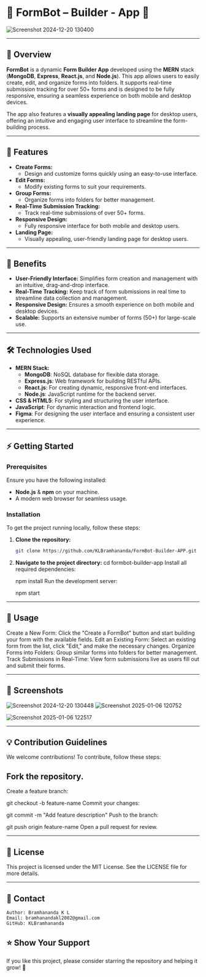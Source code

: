 # 🌟 FormBot – Builder - App 🌟

![Screenshot 2024-12-20 130400](https://github.com/user-attachments/assets/da9493e0-d316-4c8a-93d0-7e15b4364063)

---

## 📜 Overview

**FormBot** is a dynamic **Form Builder App** developed using the **MERN** stack (**MongoDB**, **Express**, **React.js**, and **Node.js**). This app allows users to easily create, edit, and organize forms into folders. It supports real-time submission tracking for over 50+ forms and is designed to be fully responsive, ensuring a seamless experience on both mobile and desktop devices.

The app also features a **visually appealing landing page** for desktop users, offering an intuitive and engaging user interface to streamline the form-building process.

---

## 🚀 Features

- **Create Forms:**
  - Design and customize forms quickly using an easy-to-use interface.
- **Edit Forms:**
  - Modify existing forms to suit your requirements.
- **Group Forms:**
  - Organize forms into folders for better management.
- **Real-Time Submission Tracking:**
  - Track real-time submissions of over 50+ forms.
- **Responsive Design:**
  - Fully responsive interface for both mobile and desktop users.
- **Landing Page:**
  - Visually appealing, user-friendly landing page for desktop users.

---

## 🌟 Benefits

- **User-Friendly Interface:** Simplifies form creation and management with an intuitive, drag-and-drop interface.
- **Real-Time Tracking:** Keep track of form submissions in real time to streamline data collection and management.
- **Responsive Design:** Ensures a smooth experience on both mobile and desktop devices.
- **Scalable:** Supports an extensive number of forms (50+) for large-scale use.

---

## 🛠️ Technologies Used

- **MERN Stack:**
  - **MongoDB**: NoSQL database for flexible data storage.
  - **Express.js**: Web framework for building RESTful APIs.
  - **React.js**: For creating dynamic, responsive front-end interfaces.
  - **Node.js**: JavaScript runtime for the backend server.
- **CSS & HTML5**: For styling and structuring the user interface.
- **JavaScript**: For dynamic interaction and frontend logic.
- **Figma**: For designing the user interface and ensuring a consistent user experience.

---

## ⚡ Getting Started

### Prerequisites
Ensure you have the following installed:
- **Node.js** & **npm** on your machine.
- A modern web browser for seamless usage.

### Installation

To get the project running locally, follow these steps:

1. **Clone the repository:**
   ```bash
   git clone https://github.com/KLBramhananda/FormBot-Builder-APP.git
   
2.  **Navigate to the project directory:**
    cd formbot-builder-app
    Install all required dependencies:

    npm install
    Run the development server:

    npm start
---
## 🎯 Usage

Create a New Form:
Click the "Create a FormBot" button and start building your form with the available fields.
Edit an Existing Form:
Select an existing form from the list, click "Edit," and make the necessary changes.
Organize Forms into Folders:
Group similar forms into folders for better management.
Track Submissions in Real-Time:
View form submissions live as users fill out and submit their forms.

---
## 📸 Screenshots
![Screenshot 2024-12-20 130448](https://github.com/user-attachments/assets/c6ed0082-9521-4e97-8070-87b768b25174)
![Screenshot 2025-01-06 120752](https://github.com/user-attachments/assets/9d2fa213-947b-46b5-8596-ad3ab83ccf5c)

![Screenshot 2025-01-06 122517](https://github.com/user-attachments/assets/51bd6b91-9303-4ec6-9091-95485658ce91)

---
## 💡 Contribution Guidelines
We welcome contributions! To contribute, follow these steps:

## Fork the repository.
  Create a feature branch:
  
  git checkout -b feature-name
  Commit your changes:
  
  git commit -m "Add feature description"
  Push to the branch:
  
  git push origin feature-name
  Open a pull request for review.
  
---
## 📃 License
This project is licensed under the MIT License. See the LICENSE file for more details.

---
## 💬 Contact
    Author: Bramhananda K L
    Email: bramhanandakl2002@gmail.com
    GitHub: KLBramhananda
            

## ⭐ Show Your Support
If you like this project, please consider starring the repository and helping it grow! 🌱
